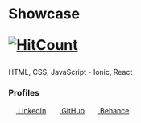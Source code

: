 # Showcase<p>[![HitCount](http://hits.dwyl.com/dwyl/start-here.svg)](http://hits.dwyl.com/dwyl/start-here)<p>
HTML, CSS, JavaScript - Ionic, React

<h3>Profiles</h3>

<a href="https://www.linkedin.com/in/le-roi-claassen-front-end/"><img src="https://i.stack.imgur.com/gVE0j.png" width="15px">&nbsp;LinkedIn</a>
&nbsp;
<a href="https://github.com/Le-Roi777"><img src="https://github.githubassets.com/favicons/favicon.png" width="15px">&nbsp;GitHub</a>
&nbsp;
<a href="https://www.behance.net/Le-Roi"><img src="https://a5.behance.net/25c23a486e82fb34a8df59aa5c452bc9b91cd2ea/img/site/favicon.ico?cb=264615658" width="15px">&nbsp;Behance</a>
